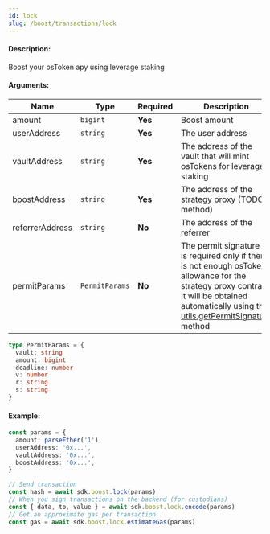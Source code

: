```yaml
---
id: lock
slug: /boost/transactions/lock
---
```


#### Description:

Boost your osToken apy using leverage staking

#### Arguments:

| Name            | Type           | Required | Description                                                                                                                                                                                                                 |
|-----------------|----------------|----------|-----------------------------------------------------------------------------------------------------------------------------------------------------------------------------------------------------------------------------|
| amount          | `bigint`       | **Yes**  | Boost amount                                                                                                                                                                                                                |
| userAddress     | `string`       | **Yes**  | The user address                                                                                                                                                                                                            |
| vaultAddress    | `string`       | **Yes**  | The address of the vault that will mint osTokens for leverage staking                                                                                                                                                       |
| boostAddress    | `string`       | **Yes**  | The address of the strategy proxy (TODO method)                                                                                                                                                                             |
| referrerAddress | `string`       | **No**   | The address of the referrer                                                                                                                                                                                                 |
| permitParams    | `PermitParams` | **No**   | The permit signature it is required only if there is not enough osToken allowance for the strategy proxy contract. It will be obtained automatically using the [utils.getPermitSignature](/utils/getpermitsignature) method |

```ts
type PermitParams = {
  vault: string
  amount: bigint
  deadline: number
  v: number
  r: string
  s: string
}
```

#### Example:

```ts
const params = {
  amount: parseEther('1'),
  userAddress: '0x...',
  vaultAddress: '0x...',
  boostAddress: '0x...',
}

// Send transaction
const hash = await sdk.boost.lock(params)
// When you sign transactions on the backend (for custodians)
const { data, to, value } = await sdk.boost.lock.encode(params)
// Get an approximate gas per transaction
const gas = await sdk.boost.lock.estimateGas(params)
```
